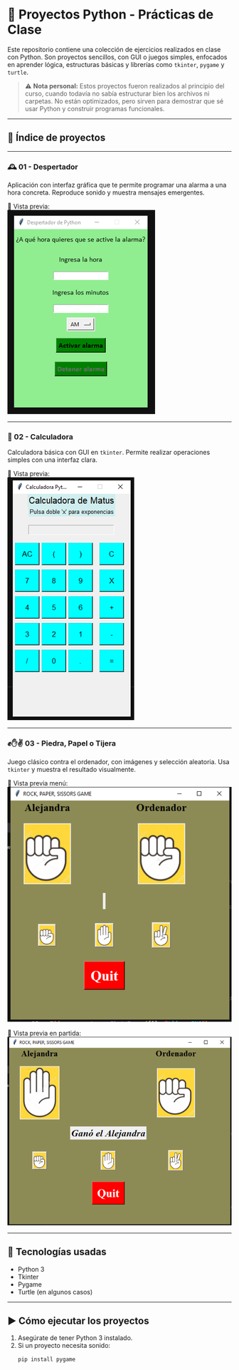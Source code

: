 # 🐍 Proyectos Python - Prácticas de Clase

Este repositorio contiene una colección de ejercicios realizados en clase con Python. Son proyectos sencillos, con GUI o juegos simples, enfocados en aprender lógica, estructuras básicas y librerías como `tkinter`, `pygame` y `turtle`.

> ⚠️ **Nota personal:** Estos proyectos fueron realizados al principio del curso, cuando todavía no sabía estructurar bien los archivos ni carpetas. No están optimizados, pero sirven para demostrar que sé usar Python y construir programas funcionales.

---

## 📂 Índice de proyectos

---

### 🕰️ 01 - Despertador  
Aplicación con interfaz gráfica que te permite programar una alarma a una hora concreta. Reproduce sonido y muestra mensajes emergentes.

📸 Vista previa:  
![Despertador](./Despertador-preview.PNG)

---

### 🧮 02 - Calculadora  
Calculadora básica con GUI en `tkinter`. Permite realizar operaciones simples con una interfaz clara.

📸 Vista previa:  
![Calculadora](./Calculadora-preview.PNG)

---

### ✊✋✌️ 03 - Piedra, Papel o Tijera  
Juego clásico contra el ordenador, con imágenes y selección aleatoria. Usa `tkinter` y muestra el resultado visualmente.

📸 Vista previa menú:  
![Menú PPT](./ppt-preview.PNG)

📸 Vista previa en partida:  
![Juego PPT](./ppt.juego-preview.PNG)

---

## 🧰 Tecnologías usadas

- Python 3  
- Tkinter  
- Pygame  
- Turtle (en algunos casos)

---

## ▶️ Cómo ejecutar los proyectos

1. Asegúrate de tener Python 3 instalado.
2. Si un proyecto necesita sonido:
   ```bash
   pip install pygame
